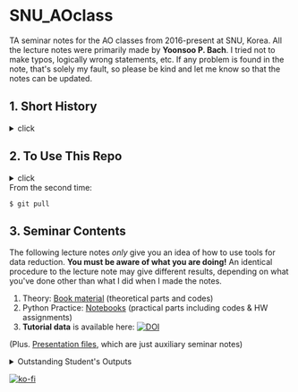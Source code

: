 # SNU_AOclass
TA seminar notes for the AO classes from 2016-present at SNU, Korea. All the lecture notes were primarily made by **Yoonsoo P. Bach**. I tried not to make typos, logically wrong statements, etc. If any problem is found in the note, that's solely my fault, so please be kind and let me know so that the notes can be updated.


## 1. Short History
<details><summary>click</summary>
<p>

| Semester    | Instructor                  | TA                                         |
| ----------- | --------------------------- | ------------------------------------------ |
| - 2023 spr  | professor Masateru Ishiguro | *, Yoonsoo P. Bach (unofficial)            |
| 2020 Spring | professor Masateru Ishiguro | Jooyeon Geem, Yoonsoo P. Bach (unofficial) |
| 2019 Fall   | professor Masateru Ishiguro | Hangbin Jo, Yoonsoo P. Bach (unofficial)   |
| 2019 Spring | professor Masateru Ishiguro | Sunho Jin, Yoonsoo P. Bach (unofficial)    |
| 2018 Fall   | professor Masateru Ishiguro | Sunho Jin, Yoonsoo P. Bach (unofficial)    |
| 2018 Spring | professor Masateru Ishiguro | Sunho Jin, Yoonsoo P. Bach (unofficial)    |
| 2017 Fall   | professor Masateru Ishiguro | Yoonsoo P. Bach (& Da-Eun Kang)            |
| 2017 Spring | professor Masateru Ishiguro | Yoonsoo P. Bach (& Na-Eun Shin)            |
| 2016 Fall   | professor Masateru Ishiguro | Yoonsoo P. Bach                            |

- In 2023: The repo is splitted into `SNU_AOclass` (this repo) and `SNU_AOpython` (see Python Practice in contents below).
- In 2020: The name of the repo changed (Jan). All previous repos (2017, 2018) are **archived** (Jan).
- In 2019: Made this repo.
- In 2018: Made GitHub repo [link](https://github.com/ysBach/AO_2018). Many documents changed from ipynb to md.
- In 2017: Made GitHub repo [AO_2017](https://github.com/ysBach/AO_2017) and [website](https://ysbach.github.io/AO_2017/).
- In 2016: No GitHub, but just MS Word-based lecture notes of PyRAF.
</p>
</details>



## 2. To Use This Repo

<details><summary>click</summary>
<p>
You may have preferences for using this repo. One of the possible suggestions is to clone/fork this repo and pull regularly to keep updated:

```
$ cd <Where you want to download this lecture note>
```

For the first time only:

```
$ git clone https://github.com/ysBach/SNU_AOclass.git
```
</p>
</details>
From the second time:

```
$ git pull
```



## 3. Seminar Contents

The following lecture notes *only* give you an idea of how to use tools for data reduction. **You must be aware of what you are doing!** An identical procedure to the lecture note may give different results, depending on what you've done other than what I did when I made the notes.

1. Theory: [Book material](Books/) (theoretical parts and codes)
2. Python Practice: [Notebooks](https://ysbach.github.io/SNU_AOpython/index.html) (practical parts including codes & HW assignments)
3. **Tutorial data** is available here: [![DOI](https://zenodo.org/badge/DOI/10.5281/zenodo.8327769.svg)](https://doi.org/10.5281/zenodo.8327769)

(Plus. [Presentation files](ppt), which are just auxiliary seminar notes)




<details><summary>Outstanding Student's Outputs</summary>
<p>

* Jiyong Youn (@hletrd)
  * [spectools](https://github.com/hletrd/spectools): long-slit spectral analysis (class of 2017)
  * [PyPreprocessor](https://github.com/hletrd/PyPreprocessor): preprocessor in CLI (class of 2017)
*

</p>
</details>


[![ko-fi](https://ko-fi.com/img/githubbutton_sm.svg)](https://ko-fi.com/E1E1HAMV5)